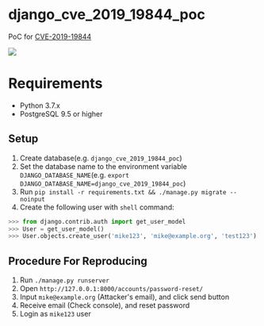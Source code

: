 # django_cve_2019_19844_poc
PoC for [CVE-2019-19844](https://www.djangoproject.com/weblog/2019/dec/18/security-releases/)

![](https://github.com/ryu22e/django_cve_2019_19844_poc/workflows/django_cve_2019_19844_poc/badge.svg)

# Requirements

- Python 3.7.x
- PostgreSQL 9.5 or higher

## Setup

1. Create database(e.g. `django_cve_2019_19844_poc`)
1. Set the database name to the environment variable `DJANGO_DATABASE_NAME`(e.g. `export DJANGO_DATABASE_NAME=django_cve_2019_19844_poc`)
1. Run `pip install -r requirements.txt && ./manage.py migrate --noinput`
1. Create the following user with `shell` command:

```python
>>> from django.contrib.auth import get_user_model
>>> User = get_user_model()
>>> User.objects.create_user('mike123', 'mike@example.org', 'test123')
```

## Procedure For Reproducing

1. Run `./manage.py runserver`
1. Open `http://127.0.0.1:8000/accounts/password-reset/`
1. Input `mıke@example.org` (Attacker's email), and click send button
1. Receive email (Check console), and reset password
1. Login as `mike123` user
